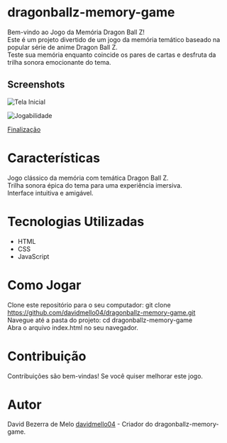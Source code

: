 # dragonballz-memory-game

Bem-vindo ao Jogo da Memória Dragon Ball Z!  
Este é um projeto divertido de um jogo da memória temático baseado na popular série de anime Dragon Ball Z.  
Teste sua memória enquanto coincide os pares de cartas e desfruta da trilha sonora emocionante do tema.

## Screenshots

![Tela Inicial](https://github.com/davidmello04/dragonballz-memory-game/assets/102268159/bc4a77a6-3cfd-4ace-a39e-beb14fc68321)

![Jogabilidade](https://github.com/davidmello04/dragonballz-memory-game/assets/102268159/dc94ea3c-a31b-4d87-af74-587ed933c87e)

[Finalização](https://github.com/davidmello04/dragonballz-memory-game/assets/102268159/18dff3f8-7435-4719-90ed-6e1f3edd5f8b)



# Características
Jogo clássico da memória com temática Dragon Ball Z.  
Trilha sonora épica do tema para uma experiência imersiva.  
Interface intuitiva e amigável.  

# Tecnologias Utilizadas
- HTML  
- CSS  
- JavaScript  

# Como Jogar
Clone este repositório para o seu computador: git clone https://github.com/davidmello04/dragonballz-memory-game.git  
Navegue até a pasta do projeto: cd dragonballz-memory-game  
Abra o arquivo index.html no seu navegador.

# Contribuição
Contribuições são bem-vindas! Se você quiser melhorar este jogo.

# Autor
David Bezerra de Melo [davidmello04](https://github.com/davidmello04) - Criador do dragonballz-memory-game.
